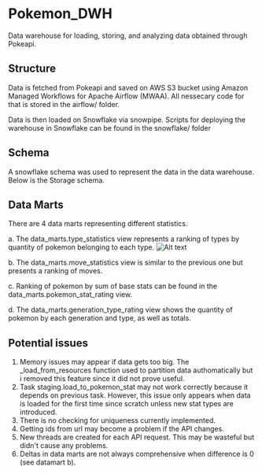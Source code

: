 # Pokemon_DWH
Data warehouse for loading, storing, and analyzing data obtained through Pokeapi.
## Structure
Data is fetched from Pokeapi and saved on AWS S3 bucket using Amazon Managed Workflows for Apache Airflow (MWAA). All nessecary code for that is stored in the airflow/ folder.

Data is then loaded on Snowflake via snowpipe. Scripts for deploying the warehouse in Snowflake can be found in the snowflake/ folder
## Schema
A snowflake schema was used to represent the data in the data warehouse. Below is the Storage schema. 
## Data Marts
There are 4 data marts representing different statistics.

a. The data_marts.type_statistics view represents a ranking of types by quantity of pokemon belonging to each type.
![Alt text](https://ibb.co/56bt5fn "Type Statistics")

b. The data_marts.move_statistics view is similar to the previous one but presents a ranking of moves.

c. Ranking of pokemon by sum of base stats can be found in the data_marts.pokemon_stat_rating view.

d. The data_marts.generation_type_rating view shows the quantity of pokemon by each generation and type, as well as totals.

## Potential issues
1) Memory issues may appear if data gets too big. The \_load_from_resources function used to partition data authomatically but i removed this feature since it did not prove useful. 
2) Task staging.load_to_pokemon_stat may not work correctly because it depends on previous task. However, this issue only appears when data is loaded for the first time since scratch unless new stat types are introduced. 
3) There is no checking for uniqueness currently implemented.
4) Getting ids from url may become a problem if the API changes.
5) New threads are created for each API request. This may be wasteful but didn't cause any problems.
6) Deltas in data marts are not always comprehensive when difference is 0 (see datamart b).